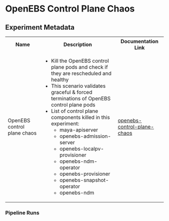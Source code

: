 # OpenEBS Control Plane Chaos

## Experiment Metadata

<table>
<tr>
<th> Name </th>
<th> Description </th>
<th> Documentation Link </th>
</tr>
<tr>
 <td> OpenEBS control plane chaos </td>
 <td>
  
 - Kill the OpenEBS control plane pods and check if they are rescheduled and healthy	
 - This scenario validates graceful & forced terminations of OpenEBS control plane pods
 - List of control plane components killed in this experiment:
   - maya-apiserver
   - openebs-admission-server
   - openebs-localpv-provisioner
   - openebs-ndm-operator
   - openebs-provisioner
   - openebs-snapshot-operator
   - openebs-ndm
 </td>
 <td><a href="https://docs.litmuschaos.io/docs/openebs-control-plane-chaos">openebs-control-plane-chaos</a> </td>
 </tr>
 </table>


### Pipeline Runs

